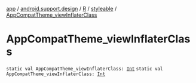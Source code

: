 [app](../../../index.md) / [android.support.design](../../index.md) / [R](../index.md) / [styleable](index.md) / [AppCompatTheme_viewInflaterClass](./-app-compat-theme_view-inflater-class.md)

# AppCompatTheme_viewInflaterClass

`static val AppCompatTheme_viewInflaterClass: `[`Int`](https://kotlinlang.org/api/latest/jvm/stdlib/kotlin/-int/index.html)
`static val AppCompatTheme_viewInflaterClass: `[`Int`](https://kotlinlang.org/api/latest/jvm/stdlib/kotlin/-int/index.html)